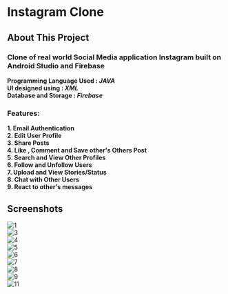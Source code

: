 # Instagram Clone
## About This Project 
### Clone of real world Social Media application Instagram built on Android Studio and Firebase  
**Programming Language Used : _JAVA_**  
**UI designed using : _XML_**     
**Database and Storage : _Firebase_**    

### Features:  

**1. Email Authentication**  
**2. Edit User Profile**  
**3. Share Posts**  
**4. Like , Comment and Save other's Others Post**  
**5. Search and View Other Profiles**  
**6. Follow and Unfollow Users**  
**7. Upload and View Stories/Status**   
**8. Chat with Other Users**  
**9. React to other's messages**

## Screenshots 

![1](https://user-images.githubusercontent.com/83021173/140615829-83bfa019-38e7-4d84-8f03-5a1bc0e27ad5.png)  
![3](https://user-images.githubusercontent.com/83021173/140615831-9ba02761-5a47-4dce-ac78-e72c949f093a.png)  
![4](https://user-images.githubusercontent.com/83021173/140615832-2e8b8027-29bc-4243-bdcb-9b4172cecbe0.png)  
![5](https://user-images.githubusercontent.com/83021173/140615833-b3d4118b-b392-45dc-a858-71ec7d321ce6.png)  
![6](https://user-images.githubusercontent.com/83021173/140615834-773817ae-2b66-4bba-a112-0fce9faa8221.png)  
![7](https://user-images.githubusercontent.com/83021173/140615836-718e3b16-4ab0-4673-be3c-07c8077c6ac1.png)  
![8](https://user-images.githubusercontent.com/83021173/140615837-81bc258d-951c-4521-a25c-1e9a6afbfbe2.png)  
![9](https://user-images.githubusercontent.com/83021173/140615838-5d80d86d-3502-4166-998e-d292599aab91.png)  
![11](https://user-images.githubusercontent.com/83021173/140615839-d8252c90-da4f-4858-a024-b2d5d03e5adf.png)  




